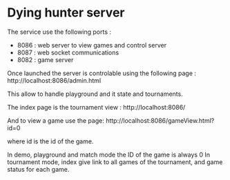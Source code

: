 # Dying hunter server

The service use the following ports :
- 8086 : web server to view games and control server
- 8087 : web socket communications
- 8082 : game server

Once launched the server is controlable using the following page :
http://localhost:8086/admin.html

This allow to handle playground and it state and tournaments.

The index page is the tournament view :
http://localhost:8086/

And to view a game use the page:
http://localhost:8086/gameView.html?id=0

where id is the id of the game.

In demo, playground and match mode the ID of the game is always 0
In tournament mode, index give link to all games of the tournament, and game status for each game.
